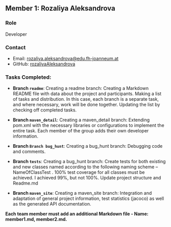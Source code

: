 ## Member 1: Rozaliya Aleksandrova

### Role
Developer

### Contact
- Email: rozaliya.aleksandrova@edu.fh-joanneum.at
- GitHub: [rozaliyaAleksandrova](https://github.com/rozaliyaAleksandrova)

### Tasks Completed:

- **Branch `readme`**:
  Creating a readme branch:
Creating a Markdown README file with data about the project and participants.
Making a list of tasks and distribution. In this case, each branch is a separate task, and where necessary, work will be done together.
Updating the list by checking off completed tasks.

- **Branch `maven_detail`**:
 Creating a maven_detail branch: 
Extending pom.xml with the necessary libraries or configurations to implement the entire task.
Each member of the group adds their own developer information.

- **Branch `Branch bug_hunt`**:
 Creating a bug_hunt branch:
 Debugging code and comments.

- **Branch `tests`**:
 Creating a bug_hunt branch:
 Create tests for both existing and new classes named according to the following naming scheme – NameOfClassTest .
 100% test coverage for all classes must be achieved. I achieved 99%, but not 100%.
 Update project structure and Readme.md
  
- **Branch `maven_site`**:
Creating a maven_site branch:
Integration and adaptation of general project information, test statistics (jacoco) as well as the generated API documentation.



**Each team member must add an additional Markdown file - Name: member1.md, member2.md.**